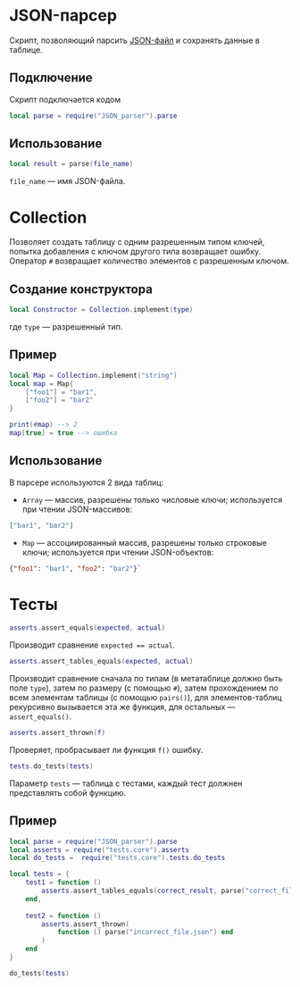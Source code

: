# JSON-парсер
Скрипт, позволяющий парсить [JSON-файл](https://www.json.org/json-ru.html) и сохранять данные в таблице.
## Подключение
Скрипт подключается кодом
```lua
local parse = require("JSON_parser").parse
```

## Использование
```lua
local result = parse(file_name)
```
`file_name` — имя JSON-файла.

# Collection
Позволяет создать таблицу с одним разрешенным типом ключей, попытка добавления с ключом другого типа возвращает ошибку. Оператор `#` возвращает количество элементов с разрешенным ключом.

## Создание конструктора
```lua
local Constructor = Collection.implement(type)
```
где `type` — разрешенный тип.

## Пример
```lua
local Map = Collection.implement("string")
local map = Map{
    ["foo1"] = "bar1",
    ["foo2"] = "bar2"
}

print(#map) --> 2
map[true] = true --> ошибка
```

## Использование
В парсере используются 2 вида таблиц:
* `Array` — массив, разрешены только числовые ключи; используется при чтении JSON-массивов:
```json
["bar1", "bar2"]
```
* `Map` — ассоциированный массив, разрешены только строковые ключи; используется при чтении JSON-объектов:
```json
{"foo1": "bar1", "foo2": "bar2"}`
```

# Тесты
```lua
asserts.assert_equals(expected, actual)
```
Производит сравнение `expected == actual`.

```lua
asserts.assert_tables_equals(expected, actual)
```
Производит сравнение сначала по типам (в метатаблице должно быть поле `type`), затем по размеру (с помощью `#`), затем прохождением по всем элементам таблицы (с помощью `pairs()`), для элементов-таблиц рекурсивно вызывается эта же функция, для остальных — `assert_equals()`.

```lua
asserts.assert_thrown(f)
```
Проверяет, пробрасывает ли функция `f()` ошибку.

```lua
tests.do_tests(tests)
```
Параметр `tests` — таблица с тестами, каждый тест должнен представлять собой функцию.

## Пример
```lua
local parse = require("JSON_parser").parse
local asserts = require("tests.core").asserts
local do_tests =  require("tests.core").tests.do_tests

local tests = {
    test1 = function ()
        asserts.assert_tables_equals(correct_result, parse("correct_file.json"))
    end,
    
    test2 = function ()
        asserts.assert_thrown(
            function () parse("incorrect_file.json") end
        )
    end
}

do_tests(tests)
```
